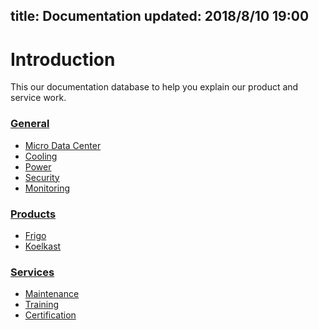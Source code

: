 title: Documentation
updated: 2018/8/10 19:00
---

# Introduction

This our documentation database to help you explain our product and service work.

### [General](general/index.html)

- [Micro Data Center](general/mdc.html)
- [Cooling](general/cooling/index.html)
- [Power](general/power/index.html)
- [Security](general/security/index.html)
- [Monitoring](general/monitoring/index.html)

### [Products](products/index.html)

- [Frigo](products/frigo/index.html)
- [Koelkast](products/koelkast/index.html)

### [Services](services/index.html)

- [Maintenance](services/maintenance/index.html)
- [Training](services/training/index.html)
- [Certification](services/certificateion/index.html)